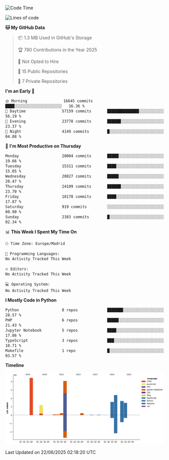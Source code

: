 <!--START_SECTION:waka-->
![Code Time](http://img.shields.io/badge/Code%20Time-839%20hrs%2038%20mins-blue)

![Lines of code](https://img.shields.io/badge/From%20Hello%20World%20I%27ve%20Written-17.4%20million%20lines%20of%20code-blue)

**🐱 My GitHub Data** 

> 📦 1.3 MB Used in GitHub's Storage 
 > 
> 🏆 780 Contributions in the Year 2025
 > 
> 🚫 Not Opted to Hire
 > 
> 📜 15 Public Repositories 
 > 
> 🔑 7 Private Repositories 
 > 
**I'm an Early 🐤** 

```text
🌞 Morning                16645 commits       ████░░░░░░░░░░░░░░░░░░░░░   16.36 % 
🌆 Daytime                57159 commits       ██████████████░░░░░░░░░░░   56.19 % 
🌃 Evening                23778 commits       ██████░░░░░░░░░░░░░░░░░░░   23.37 % 
🌙 Night                  4149 commits        █░░░░░░░░░░░░░░░░░░░░░░░░   04.08 % 
```
📅 **I'm Most Productive on Thursday** 

```text
Monday                   20004 commits       █████░░░░░░░░░░░░░░░░░░░░   19.66 % 
Tuesday                  15311 commits       ████░░░░░░░░░░░░░░░░░░░░░   15.05 % 
Wednesday                20827 commits       █████░░░░░░░░░░░░░░░░░░░░   20.47 % 
Thursday                 24109 commits       ██████░░░░░░░░░░░░░░░░░░░   23.70 % 
Friday                   18178 commits       ████░░░░░░░░░░░░░░░░░░░░░   17.87 % 
Saturday                 919 commits         ░░░░░░░░░░░░░░░░░░░░░░░░░   00.90 % 
Sunday                   2383 commits        █░░░░░░░░░░░░░░░░░░░░░░░░   02.34 % 
```


📊 **This Week I Spent My Time On** 

```text
🕑︎ Time Zone: Europe/Madrid

💬 Programming Languages: 
No Activity Tracked This Week

🔥 Editors: 
No Activity Tracked This Week

💻 Operating System: 
No Activity Tracked This Week
```

**I Mostly Code in Python** 

```text
Python                   8 repos             ███████░░░░░░░░░░░░░░░░░░   28.57 % 
PHP                      6 repos             █████░░░░░░░░░░░░░░░░░░░░   21.43 % 
Jupyter Notebook         5 repos             ████░░░░░░░░░░░░░░░░░░░░░   17.86 % 
TypeScript               3 repos             ███░░░░░░░░░░░░░░░░░░░░░░   10.71 % 
Makefile                 1 repo              █░░░░░░░░░░░░░░░░░░░░░░░░   03.57 % 
```



**Timeline**

![Lines of Code chart](https://raw.githubusercontent.com/danisoronellas/danisoronellas/main/assets/bar_graph.png)


 Last Updated on 22/06/2025 02:18:20 UTC
<!--END_SECTION:waka-->
